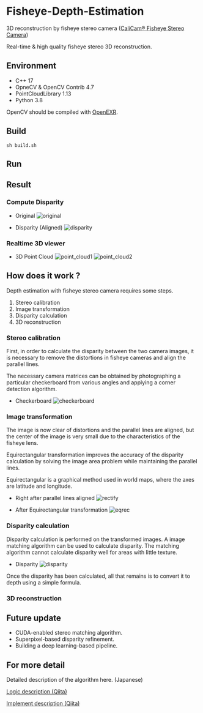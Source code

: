 # Fisheye-Depth-Estimation
3D reconstruction by fisheye stereo camera ([CaliCam® Fisheye Stereo Camera](https://astar.ai/products/stereo-camera))

Real-time & high quality fisheye stereo 3D reconstruction.

## Environment
* C++ 17
* OpneCV & OpenCV Contrib 4.7
* PointCloudLibrary 1.13
* Python 3.8

OpenCV should be compiled with [OpenEXR](https://openexr.com/en/latest/).

## Build
```
sh build.sh
```

## Run

## Result

### Compute Disparity
* Original
![original](./images/test-1.jpg "original")

* Disparity (Aligned)
![disparity](./images/disp.png "disparity")


### Realtime 3D viewer
* 3D Point Cloud
![point_cloud1](./images/pcd-1.png "point_cloud1")
![point_cloud2](./images/pcd-2.png "point_cloud2")

## How does it work ?
Depth estimation with fisheye stereo camera requires some steps.
1. Stereo calibration
2. Image transformation
3. Disparity calculation
4. 3D reconstruction

### Stereo calibration
First, in order to calculate the disparity between the two camera images, it is necessary to remove the distortions in fisheye cameras and align the parallel lines. 

 The necessary camera matrices can be obtained by photographing a particular checkerboard from various angles and applying a corner detection algorithm.

* Checkerboard
![checkerboard](./images/calib_sample.jpg "checkerboard")

### Image transformation
The image is now clear of distortions and the parallel lines are aligned, but the center of the image is very small due to the characteristics of the fisheye lens. 

Equirectangular transformation improves the accuracy of the disparity calculation by solving the image area problem while maintaining the parallel lines.

Equirectangular is a graphical method used in world maps, where the axes are latitude and longitude.

* Right after parallel lines aligned
![rectify](./images/rect.png "rectify")

* After Equirectangular transformation
![eqrec](./images/eqrec.png "eqrec")

### Disparity calculation
Disparity calculation is performed on the transformed images. A image matching algorithm can be used to calculate disparity. The matching algorithm cannot calculate disparity well for areas with little texture.

* Disparity
![disparity](./images/disp.png "diaparity")

Once the disparity has been calculated, all that remains is to convert it to depth using a simple formula.

### 3D reconstruction



## Future update

* CUDA-enabled stereo matching algorithm.
* Superpixel-based disparity refinement.
* Building a deep learning-based pipeline.

## For more detail

Detailed description of the algorithm here. (Japanese)

[Logic description (Qiita)](https://qiita.com/syunnsyunn74/items/155ee816f39691f021d2)

[Implement description (Qiita)](https://qiita.com/syunnsyunn74/items/6e248f7fbe87aa18e69d)